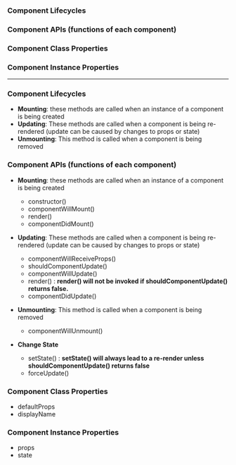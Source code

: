 ### Component Lifecycles
### Component APIs (functions of each component)
### Component Class Properties
### Component Instance Properties

-----------------------------------

### Component Lifecycles
* **Mounting**: these methods are called when an instance of a component is being created
* **Updating**: These methods are called when a component is being re-rendered (update can be caused by changes to props or state)
* **Unmounting**: This method is called when a component is being removed

### Component APIs (functions of each component)
* **Mounting**: these methods are called when an instance of a component is being created
  * constructor()
  * componentWillMount()
  * render()
  * componentDidMount()
  
* **Updating**: These methods are called when a component is being re-rendered (update can be caused by changes to props or state)
  * componentWillReceiveProps()
  * shouldComponentUpdate()
  * componentWillUpdate()
  * render() : **render() will not be invoked if shouldComponentUpdate() returns false.**
  * componentDidUpdate()
  
* **Unmounting**: This method is called when a component is being removed
  * componentWillUnmount()
  
* **Change State**
  * setState() : **setState() will always lead to a re-render unless shouldComponentUpdate() returns false**
  * forceUpdate()
  
### Component Class Properties
  * defaultProps
  * displayName

### Component Instance Properties
  * props
  * state
  
  
  
  
  
  
  
  
  
  
  
  
  
  
  
  
  
  

